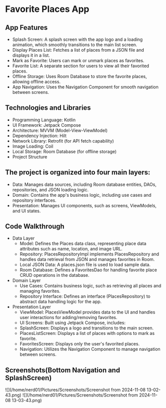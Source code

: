 # Favorite Places App 

## App Features
* Splash Screen: A splash screen with the app logo and a loading animation, which smoothly transitions to the main list screen.
* Display Places List: Fetches a list of places from a JSON file and displays it in a list.
* Mark as Favorite: Users can mark or unmark places as favorites.
* Favorite List: A separate section for users to view all their favorited places.
* Offline Storage: Uses Room Database to store the favorite places, allowing offline access.
* App Navigation: Uses the Navigation Component for smooth navigation between screens.

## Technologies and Libraries

* Programming Language: Kotlin
* UI Framework: Jetpack Compose
* Architecture: MVVM (Model-View-ViewModel)
* Dependency Injection: Hilt
* Network Library: Retrofit (for API fetch capability)
* Image Loading: Coil
* Local Storage: Room Database (for offline storage)
* Project Structure

## The project is organized into four main layers:
* Data: Manages data sources, including Room database entities, DAOs, repositories, and JSON loading logic.
* Domain: Contains the app's business logic, including use cases and repository interfaces.
* Presentation: Manages UI components, such as screens, ViewModels, and UI states.

## Code Walkthrough
* Data Layer
   - Model: Defines the Places data class, representing place data attributes such as name, location, and image URL.
   - Repository: PlacesRepositoryImpl implements PlacesRepository and handles data retrieval from JSON and manages favorites in Room.
   - Local JSON Data: A places.json file is used to load sample data.
   - Room Database: Defines a FavoritesDao for handling favorite place CRUD operations in the database.
* Domain Layer
   - Use Cases: Contains business logic, such as retrieving all places and managing favorites.
   - Repository Interface: Defines an interface (PlacesRepository) to abstract data handling logic for the app.
* Presentation Layer
   - ViewModel: PlacesViewModel provides data to the UI and handles user interactions for adding/removing favorites.
   - UI Screens: Built using Jetpack Compose, includes:
   - SplashScreen: Displays a logo and transitions to the main screen.
   - PlacesListScreen: Displays a list of places with options to mark as favorite.
   - FavoritesScreen: Displays only the user's favorited places.
   - Navigation: Utilizes the Navigation Component to manage navigation between screens.

## Screenshots(Bottom Navigation and SplashScreen)
![](/home/nerd01/Pictures/Screenshots/Screenshot from 2024-11-08 13-02-43.png)
![](/home/nerd01/Pictures/Screenshots/Screenshot from 2024-11-08 13-03-43.png)